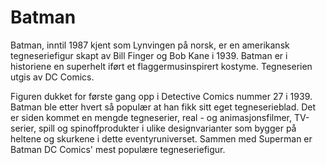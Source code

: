 # Batman

Batman, inntil 1987 kjent som Lynvingen på norsk, er en amerikansk tegneseriefigur skapt av Bill Finger og Bob Kane i 1939. Batman er i historiene en superhelt iført et flaggermusinspirert kostyme. Tegneserien utgis av DC Comics.

Figuren dukket for første gang opp i Detective Comics nummer 27 i 1939. Batman ble etter hvert så populær at han fikk sitt eget tegneserieblad. Det er siden kommet en mengde tegneserier, real - og animasjonsfilmer, TV-serier, spill og spinoffprodukter i ulike designvarianter som bygger på heltene og skurkene i dette eventyruniverset. Sammen med Superman er Batman DC Comics' mest populære tegneseriefigur.

